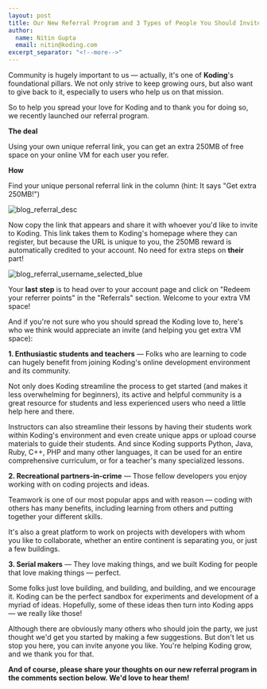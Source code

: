 ```yaml
---
layout: post
title: Our New Referral Program and 3 Types of People You Should Invite
author:
  name: Nitin Gupta
  email: nitin@koding.com
excerpt_separator: "<!--more-->"
---
```


Community is hugely important to us — actually, it's one of **Koding**'s foundational pillars. We not only strive to keep growing ours, but also want to give back to it, especially to users who help us on that mission.

So to help you spread your love for Koding and to thank you for doing so, we recently launched our referral program.
<!--more-->

**The deal**

Using your own unique referral link, you can get an extra 250MB of free space on your online VM for each user you refer.

**How**

Find your unique personal referral link in the column (hint: It says "Get extra 250MB!")

![blog_referral_desc][2]

Now copy the link that appears and share it with whoever you'd like to invite to Koding. This link takes them to Koding's homepage where they can register, but because the URL is unique to you, the 250MB reward is automatically credited to your account. No need for extra steps on **their** part!

![blog_referral_username_selected_blue][3]

Your **last step** is to head over to your account page and click on "Redeem your referrer points" in the "Referrals" section. Welcome to your extra VM space!

And if you're not sure who you should spread the Koding love to, here's who we think would appreciate an invite (and helping you get extra VM space):

**1\. Enthusiastic students and teachers** — Folks who are learning to code can hugely benefit from joining Koding's online development environment and its community.

Not only does Koding streamline the process to get started (and makes it less overwhelming for beginners), its active and helpful community is a great resource for students and less experienced users who need a little help here and there.

Instructors can also streamline their lessons by having their students work within Koding's environment and even create unique apps or upload course materials to guide their students. And since Koding supports Python, Java, Ruby, C++, PHP and many other languages, it can be used for an entire comprehensive curriculum, or for a teacher's many specialized lessons.

**2\. Recreational partners-in-crime** — Those fellow developers you enjoy working with on coding projects and ideas.

Teamwork is one of our most popular apps and with reason — coding with others has many benefits, including learning from others and putting together your different skills.

It's also a great platform to work on projects with developers with whom you like to collaborate, whether an entire continent is separating you, or just a few buildings.

**3\. Serial makers** — They love making things, and we built Koding for people that love making things — perfect.

Some folks just love building, and building, and building, and we encourage it. Koding can be the perfect sandbox for experiments and development of a myriad of ideas. Hopefully, some of these ideas then turn into Koding apps — we really like those!

Although there are obviously many others who should join the party, we just thought we'd get you started by making a few suggestions. But don't let us stop you here, you can invite anyone you like. You're helping Koding grow, and we thank you for that.

**And of course, please share your thoughts on our new referral program in the comments section below. We'd love to hear them!**



[1]: https://koding.com/
[2]: https://www.koding.com/hs-fs/hub/1593820/file-3490824297-png/blog-files/blog_referral_desc-300x120.png?t=1475265944157&width=300&height=120&name=blog_referral_desc-300x120.png
[3]: https://www.koding.com/hs-fs/hub/1593820/file-3490824307-png/blog-files/blog_referral_username_selected_blue-300x128.png?t=1475265944157&width=300&height=128&name=blog_referral_username_selected_blue-300x128.png
